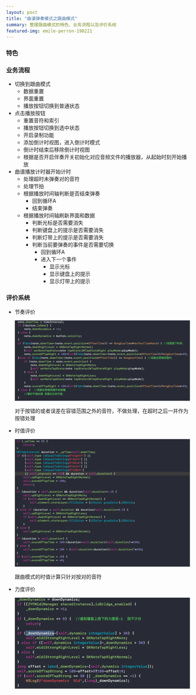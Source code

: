```yaml
---
layout: post
title: "曲谱弹奏模式之跟曲模式"
summary: 整理跟曲模式的特色、业务流程以及评价系统
featured-img: emile-perron-190221
---
```

### 特色

### 业务流程

- 切换到跟曲模式
    - 数据重置
    - 界面重置
    - 播放按钮切换到普通状态
- 点击播放按钮
    - 重置音符和索引
    - 播放按钮切换到选中状态
    - 开启录制功能
    - 添加倒计时视图，进入倒计时模式
    - 倒计时结束后移除倒计时视图
    - 根据是否开启伴奏开关初始化对应音频文件的播放器，从起始时刻开始播放
- 曲谱播放计时器开始计时
    - 处理超时未弹奏对的音符
    - 处理节拍
    - 根据播放时间轴判断是否结束弹奏
        - 回到循环A
        - 结束弹奏
    - 根据播放时间轴刷新界面和数据
        - 判断光标是否需要消失
        - 判断键盘上的提示是否需要消失
        - 判断灯带上的提示是否需要消失
        - 判断当前要弹奏的事件是否需要切换
            - 回到循环A
            - 进入下一个事件
                - 显示光标
                - 显示键盘上的提示
                - 显示灯带上的提示

### 评价系统

- 节奏评价

    ![跟曲模式节奏评价](/assets/img/posts/曲谱弹奏模式之跟曲模式/跟曲模式节奏评价.png)

    对于按错的或者误差在容错范围之外的音符，不做处理，在超时之后一并作为按错处理
    
- 时值评价

    ![自由模式时值算法代码](/assets/img/posts/曲谱弹奏模式之自由模式/QQ20180315-114153.png)
    
    跟曲模式的时值计算只针对按对的音符
    
- 力度评价

    ![自由模式力度评价](/assets/img/posts/曲谱弹奏模式之自由模式/QQ20180315-114431.png)
